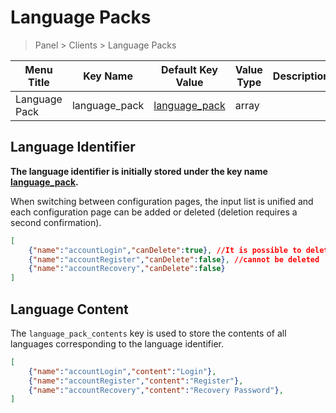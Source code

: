 # Language Packs

> Panel > Clients > Language Packs

| Menu Title | Key Name | Default Key Value | Value Type | Description |
| --- | --- | --- | --- | --- |
| Language Pack | language_pack | [language_pack](../dictionary/language-pack.md) | array |  |

## Language Identifier

**The language identifier is initially stored under the key name [language_pack](../dictionary/language-pack.md).**

When switching between configuration pages, the input list is unified and each configuration page can be added or deleted (deletion requires a second confirmation).

```json
[
    {"name":"accountLogin","canDelete":true}, //It is possible to delete
    {"name":"accountRegister","canDelete":false}, //cannot be deleted
    {"name":"accountRecovery","canDelete":false}
]
```

## Language Content

The `language_pack_contents` key is used to store the contents of all languages corresponding to the language identifier.

```json
[
    {"name":"accountLogin","content":"Login"},
    {"name":"accountRegister","content":"Register"},
    {"name":"accountRecovery","content":"Recovery Password"},
]
```